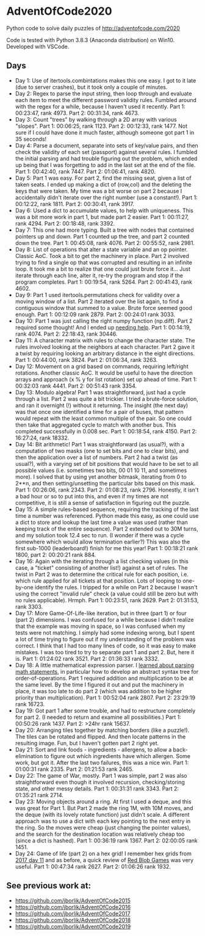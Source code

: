 # AdventOfCode2020

Python code to solve daily puzzles of http://adventofcode.com/2020

Code is tested with Python 3.8.3 (Anaconda distribution) on Win10. Developed with VSCode.

## Days

* Day 1:  Use of itertools.combintations makes this one easy.  I got to it late (due to server crashes), but it took only a couple of minutes.
* Day 2:  Regex to parse the input string, then loop through and evaluate each item to meet the different password validity rules.  Fumbled around with the regex for a while, because I haven't used it recently.  Part 1: 00:23:47, rank 4973.  Part 2: 00:31:34, rank 4673.
* Day 3:  Count "trees" by walking through a 2D array with various "slopes".  Part 1: 00:06:25, rank 1123.  Part 2: 00:12:33, rank 1477.  Not sure if I could have done it much faster, although someone got part 1 in 35 seconds!
* Day 4:  Parse a document, separate into sets of key/value pairs, and then check the validity of each set (passport) against several rules.  I fumbled the initial parsing and had trouble figuring out the problem, which ended up being that I was forgetting to add in the last set at the end of the file.  Part 1: 00:42:40, rank 7447.  Part 2: 01:06:41, rank 4820.
* Day 5:  Part 1 was easy.  For part 2, find the missing seat, given a list of taken seats.  I ended up making a dict of (row,col) and the deleting the keys that were taken.  My time was a bit worse on part 2 because I accidentally didn't iterate over the right number (use a constant!).  Part 1:  00:12:22, rank 1811.  Part 2: 00:30:41, rank 3917.
* Day 6:  Used a dict to accumulate values, to help with uniqueness.  This was a bit more work in part 1, but made part 2 easier.  Part 1: 00:11:27, rank 4294.  Part 2: 00:18:48, rank 3392.
* Day 7:  This one had more typing.  Built a tree with nodes that contained pointers up and down.  Part 1 counted up the tree, and part 2 counted down the tree.  Part 1:  00:45:08, rank 4076.  Part 2: 00:55:52, rank 2981.
* Day 8:  List of operations that alter a state variable and an op pointer.  Classic AoC.  Took a bit to get the machinery in place.  Part 2 involved trying to find a single op that was corrupted and resulting in an infinite loop.  It took me a bit to realize that one could just brute force it... Just iterate through each line, alter it, re-try the program and stop if the program completes.  Part 1: 00:19:54, rank 5264.  Part 2: 00:41:43, rank 4602.
* Day 9:  Part 1 used itertools.permutations check for validity over a moving window of a list.  Part 2 iterated over the list again, to find a contiguous window that summed to a value.  Brute force seemed good enough.  Part 1: 00:12:09 rank 2879.  Part 2: 00:24:01 rank 3033.
* Day 10:  Part 1 was just calling the right numpy function (np.diff).  Part 2 required some thought!  And I ended up [needing help]( https://github.com/neelakantankk/Advent_of_Code_2020/blob/main/Day_10/day_10.py).  Part 1: 00:14:19, rank 4074.  Part 2: 22:18:43, rank 30446.
* Day 11:  A character matrix with rules to change the character state.  The rules involved looking at the neighbors at each character.  Part 2 gave it a twist by requiring looking an arbitrary distance in the eight directions.  Part 1: 00:44:00, rank 3824.  Part 2: 01:06:34, rank 3263.
* Day 12:  Movement on a grid based on commands, requiring left/right rotations.  Another classic AoC.  It would be useful to have the direction arrays and approach (x % y for list rotation) set up ahead of time.  Part 1: 00:32:03 rank 4441.  Part 2: 00:51:43 rank 3354.
* Day 13:  Modulo algebra!  Part 1 was straightforward, just had a cycle through a list.  Part 2 was quite a bit trickier.  I tried a brute-force solution, and ran it overnight (!) without it returning.  The insight (the next day) was that once one identified a time for a pair of buses, that pattern would repeat with the least common multiple of the pair.  So one could then take that aggregated cycle to match with another bus.  This completed successfully in 0.008 sec.  Part 1:  00:18:54, rank 4150.  Part 2: 16:27:24, rank 18332.
* Day 14:  Bit arithmetic!  Part 1 was straightforward (as usual?), with a computation of two masks (one to set bits and one to clear bits), and then the application over a list of numbers.  Part 2 had a twist (as usual?), with a varying set of bit positions that would have to be set to all possible values (i.e. sometimes two bits, 00 01 10 11, and sometimes more).  I solved that by using yet another bitmask, iterating from 0 to 2**n, and then setting/unsetting the particular bits based on this mask.  Part 1:  00:26:06, rank 2343.  Part 2: 01:08:23, rank 2796.  Honestly, it isn't a bad hour or so to put into this, and even if my times are not competitive, it is still a sense of satisfaction in figuring out the puzzle.
* Day 15:  A simple rules-based sequence, requiring the tracking of the last time a number was referenced.  Python made this easy, as one could use a dict to store and lookup the last time a value was used (rather than keeping track of the entire sequence).  Part 2 extended out to 30M turns, and my solution took 12.4 sec to run.  (I wonder if there was a cycle somewhere which would allow termination earlier?) This was also the first sub-1000 (leaderboard!) finish for me this year!  Part 1: 00:18:21 rank 1800, part 2: 00:20:21 rank 884.  
* Day 16:  Again with the iterating through a list checking values (in this case, a "ticket" consisting of another list!) against a set of rules.  The twist in Part 2 was to determine the critical rule for each position, i.e. which rule applied for all tickets at that position.  Lots of looping to one-by-one identify the rules.  I tripped for a while on Part 2 because I wasn't using the correct "invalid rule" check (a value could still be zero but with no rules applicable).  Hrmph.  Part 1: 00:23:51, rank 2629.  Part 2: 01:31:53, rank 3303.
* Day 17:  More Game-Of-Life-like iteration, but in three (part 1) or four (part 2) dimensions.  I was confused for a while because I didn't realize that the example was moving in space, so I was confused when my tests were not matching.  I simply had some indexing wrong, but I spent a lot of time trying to figure out if my understanding of the problem was correct.  I think that I had too many lines of code, so it was easy to make mistakes.  I was too tired to try to separate part 1 and part 2.  But, here it is.  Part 1: 01:24:02 rank 3521.  Part 2: 01:36:33 rank 3332.
* Day 18:  A little mathematical expression parser.  I [learned about parsing math statements](https://github.com/gnebehay/parser), in particular how to develop an abstract syntax tree for order-of-operations.  Part 1 required addition and multiplication to be at the same level.  By the time I figured it out and put the machinery in place, it was too late to do part 2 (which was addition to be higher priority than multiplication).  Part 1:  00:52:04 rank 2807.  Part 2:  23:29:19 rank 16723.
* Day 19:  Got part 1 after some trouble, and had to restructure completely for part 2.  (I needed to return and examine all possibilities.)  Part 1:  00:50:26 rank 1437.  Part 2:  >24hr  rank 15637.
* Day 20:  Arranging tiles together by matching borders (like a puzzle!).  The tiles can be rotated and flipped.  And then locate patterns in the resulting image.  Fun, but I haven't gotten part 2 right yet.
* Day 21:  Sort and link foods - ingredients - allergens, to allow a back-elimination to figure out which ingredients have which allergen.  Some work, but got it.  After the last two failures, this was a nice win.  Part 1:  01:00:31 rank 2335.  Part 2:  01:21:53 rank 2465.
* Day 22:  The game of War, mostly.  Part 1 was simple, part 2 was also straightforward even though it involved recursion, checking/storing state, and other messy details.  Part 1:  00:31:31  rank 3343.  Part 2:  01:35:21  rank 2714.
* Day 23:  Moving objects around a ring.  At first I used a deque, and this was great for Part 1.  But Part 2 made the ring 1M, with 10M moves, and the deque (with its lovely rotate function) just didn't scale.  A different approach was to use a dict with each key pointing to the next entry in the ring.  So the moves were cheap (just changing the pointer values), and the search for the destination location was relatively cheap too (since a dict is hashed).  Part 1:  00:36:19 rank 1367.  Part 2:  02:00:05  rank 1451.
* Day 24:  Game of life (part 2) on a hex grid!  I remember hex grids from [2017 day 11](https://github.com/jborlik/AdventOfCode2017) and as before, a quick review of [Red Blob Games](https://www.redblobgames.com/grids/hexagons/#coordinates) was very useful.  Part 1:  00:47:34 rank 2627.  Part 2:  01:06:26  rank 1932.





## See previous work at:
* https://github.com/jborlik/AdventOfCode2015
* https://github.com/jborlik/AdventOfCode2016
* https://github.com/jborlik/AdventOfCode2017
* https://github.com/jborlik/AdventOfCode2018
* https://github.com/jborlik/AdventOfCode2019
